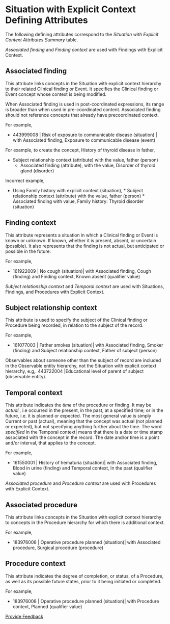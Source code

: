 # Situation with Explicit Context Defining Attributes

The following defining attributes correspond to the _Situation with Explicit Context Attributes Summary_ table.

_Associated finding_ and _Finding context_ are used with Findings with Explicit Context.

## Associated finding

This attribute links concepts in the Situation with explicit context hierarchy to their related Clinical finding or Event. It specifies the Clinical finding or Event concept whose context is being modified.

When Associated finding is used in post-coordinated expressions, its range is broader than when used in pre-coordinated content. Associated finding should not reference concepts that already have precoordinated context.

For example,

* 443999008 | Risk of exposure to communicable disease (situation) | with Associated finding, Exposure to communicable disease (event)

For example, to create the concept, History of thyroid disease in father,

* Subject relationship context (attribute) with the value, father (person)
  * Associated finding (attribute), with the value, Disorder of thyroid gland (disorder)

Incorrect example,

* Using Family history with explicit context (situation), \* Subject relationship context (attribute) with the value, father (person) \* Associated finding with value, Family history: Thyroid disorder (situation)

## Finding context

This attribute represents a situation in which a Clinical finding or Event is known or unknown. If known, whether it is present, absent, or uncertain (possible). It also represents that the finding is not actual, but anticipated or possible in the future.

For example,

* 161922009 | No cough (situation)| with Associated finding, Cough (finding) and Finding context, Known absent (qualifier value)

_Subject relationship context_ and _Temporal context_ are used with Situations, Findings, and Procedures with Explicit Context.

## Subject relationship context

This attribute is used to specify the subject of the Clinical finding or Procedure being recorded, in relation to the subject of the record.

For example,

* 161077003 | Father smokes (situation)| with Associated finding, Smoker (finding) and Subject relationship context, Father of subject (person)

Observables about someone other than the subject of record are included in the Observable entity hierarchy, not the Situation with explicit context hierarchy, e.g,. 443722004 |Educational level of parent of subject (observable entity).

## Temporal context

This attribute indicates the _time_ of the procedure or finding. It may be _actual_ _,_ i.e occurred in the present, in the past, at a specified time; or in the future, i.e. it is planned or expected. The most general value is simply Current or past (actual), meaning that the concept was actual (not planned or expected), but not specifying anything further about the time. The word _specified_ in the Temporal context| means that there is a date or time stamp associated with the concept in the record. The date and/or time is a point and/or interval, that applies to the concept.

For example,

* 161550001 | History of hematuria (situation)| with Associated finding, Blood in urine (finding) and Temporal context, In the past (qualifier value)

_Associated procedure_ and _Procedure context_ are used with Procedures with Explicit Context.

## Associated procedure

This attribute links concepts in the Situation with explicit context hierarchy to concepts in the Procedure hierarchy for which there is additional context.

For example,

* 183976008 | Operative procedure planned (situation)| with Associated procedure, Surgical procedure (procedure)

## Procedure context

This attribute indicates the degree of completion, or status, of a Procedure, as well as its possible future states, prior to it being initiated or completed.

For example,

* 183976008 | Operative procedure planned (situation)| with Procedure context, Planned (qualifier value)






<a href="https://docs.google.com/forms/d/e/1FAIpQLScTmbZIf0UEQwYDkY27EEWBkaiYkHSbR0_9DmFrMLXoQLyL7Q/viewform?usp=pp_url&entry.1767247133=SCT+Editorial+Guide&entry.670899847=Situation%20with%20Explicit%20Context%20Defining%20Attributes" class="button primary">Provide Feedback</a>
